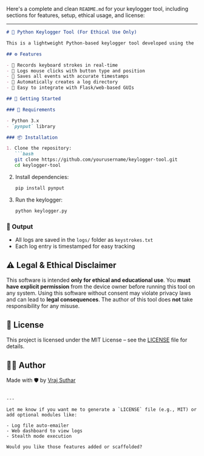 Here's a complete and clean `README.md` for your keylogger tool, including sections for features, setup, ethical usage, and license:

---

````markdown
# 🔐 Python Keylogger Tool (For Ethical Use Only)

This is a lightweight Python-based keylogger tool developed using the `pynput` library. It is intended for **educational, parental control, employee monitoring, or authorized research purposes only**.

## ⚙️ Features

- 🔸 Records keyboard strokes in real-time  
- 🔸 Logs mouse clicks with button type and position  
- 🔸 Saves all events with accurate timestamps  
- 🔸 Automatically creates a log directory  
- 🔸 Easy to integrate with Flask/web-based GUIs  

## 🚀 Getting Started

### 🔧 Requirements

- Python 3.x
- `pynput` library

### 📦 Installation

1. Clone the repository:
   ```bash
   git clone https://github.com/yourusername/keylogger-tool.git
   cd keylogger-tool
````

2. Install dependencies:

   ```bash
   pip install pynput
   ```

3. Run the keylogger:

   ```bash
   python keylogger.py
   ```

### 📁 Output

* All logs are saved in the `logs/` folder as `keystrokes.txt`
* Each log entry is timestamped for easy tracking

## ⚠️ Legal & Ethical Disclaimer

This software is intended **only for ethical and educational use**. You **must have explicit permission** from the device owner before running this tool on any system.
Using this software without consent may violate privacy laws and can lead to **legal consequences**.
The author of this tool does **not** take responsibility for any misuse.

## 📄 License

This project is licensed under the MIT License – see the [LICENSE](LICENSE) file for details.

## 👨‍💻 Author

Made with 🛡️ by [Vraj Suthar](https://github.com/yourusername)

```

---

Let me know if you want me to generate a `LICENSE` file (e.g., MIT) or add optional modules like:

- Log file auto-emailer  
- Web dashboard to view logs  
- Stealth mode execution  

Would you like those features added or scaffolded?
```
